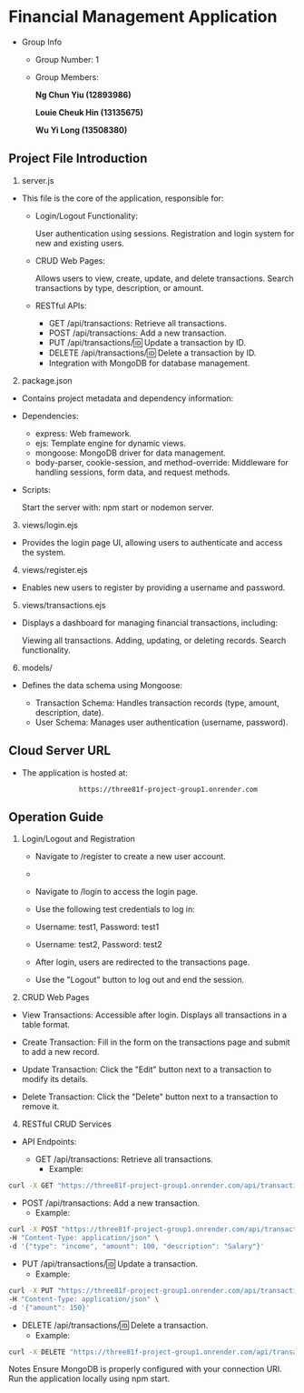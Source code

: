# Financial Management Application
   * Group Info
     * Group Number: 1
     * Group Members:
       
       **Ng Chun Yiu (12893986)**
       
       **Louie Cheuk Hin (13135675)**
       
       **Wu Yi Long (13508380)**

       
## Project File Introduction
1. server.js
* This file is the core of the application, responsible for:

  * Login/Logout Functionality:
    
    User authentication using sessions.
    Registration and login system for new and existing users.

  * CRUD Web Pages:
    
    Allows users to view, create, update, and delete transactions.
    Search transactions by type, description, or amount.

  * RESTful APIs:
    
    - GET /api/transactions: Retrieve all transactions.
    - POST /api/transactions: Add a new transaction.
    - PUT /api/transactions/:id: Update a transaction by ID.
    - DELETE /api/transactions/:id: Delete a transaction by ID.
    - Integration with MongoDB for database management.

2. package.json
     
  * Contains project metadata and dependency information:

  * Dependencies:
    
    - express: Web framework.
    - ejs: Template engine for dynamic views.
    - mongoose: MongoDB driver for data management.
    - body-parser, cookie-session, and method-override: Middleware for handling sessions, form data, and request methods.

  * Scripts:
    
    Start the server with: npm start or nodemon server.

3. views/login.ejs
     
  * Provides the login page UI, allowing users to authenticate and access the system.


4. views/register.ejs

  * Enables new users to register by providing a username and password.


5. views/transactions.ejs 

  * Displays a dashboard for managing financial transactions, including:

    Viewing all transactions.
    Adding, updating, or deleting records.
    Search functionality.
    
6. models/
     
  * Defines the data schema using Mongoose:

    - Transaction Schema: Handles transaction records (type, amount, description, date).
    - User Schema: Manages user authentication (username, password).

## Cloud Server URL
* The application is hosted at:
  
                    https://three81f-project-group1.onrender.com
  
## Operation Guide

1. Login/Logout and Registration
   
    - Navigate to /register to create a new user account.
    - 
    - Navigate to /login to access the login page.
      
    - Use the following test credentials to log in:
    - Username: test1, Password: test1
    - Username: test2, Password: test2
      
    - After login, users are redirected to the transactions page.
      
    - Use the "Logout" button to log out and end the session.

3. CRUD Web Pages
   
  - View Transactions: Accessible after login. Displays all transactions in a table format.
    
  - Create Transaction: Fill in the form on the transactions page and submit to add a new record.
    
  - Update Transaction: Click the "Edit" button next to a transaction to modify its details.
    
  - Delete Transaction: Click the "Delete" button next to a transaction to remove it.

4. RESTful CRUD Services
   
* API Endpoints:

  * GET /api/transactions: Retrieve all transactions.
    * Example:
~~~sh
curl -X GET "https://three81f-project-group1.onrender.com/api/transactions"
~~~

  * POST /api/transactions: Add a new transaction.
    * Example:
~~~sh
curl -X POST "https://three81f-project-group1.onrender.com/api/transactions" \
-H "Content-Type: application/json" \
-d '{"type": "income", "amount": 100, "description": "Salary"}'
~~~

  * PUT /api/transactions/:id: Update a transaction.
    *  Example:
~~~sh
curl -X PUT "https://three81f-project-group1.onrender.com/api/transactions/123" \
-H "Content-Type: application/json" \
-d '{"amount": 150}'
~~~

  * DELETE /api/transactions/:id: Delete a transaction.
    * Example:
~~~sh
curl -X DELETE "https://three81f-project-group1.onrender.com/api/transactions/123"
~~~

  Notes
  Ensure MongoDB is properly configured with your connection URI.
Run the application locally using npm start.
